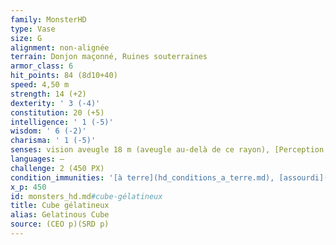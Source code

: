 ```yaml
---
family: MonsterHD
type: Vase
size: G
alignment: non-alignée
terrain: Donjon maçonné, Ruines souterraines
armor_class: 6
hit_points: 84 (8d10+40)
speed: 4,50 m
strength: 14 (+2)
dexterity: ' 3 (-4)'
constitution: 20 (+5)
intelligence: ' 1 (-5)'
wisdom: ' 6 (-2)'
charisma: ' 1 (-5)'
senses: vision aveugle 18 m (aveugle au-delà de ce rayon), [Perception passive](hd_abilities_dexterity_perception_passive.md) 8
languages: —
challenge: 2 (450 PX)
condition_immunities: '[à terre](hd_conditions_a_terre.md), [assourdi](hd_conditions_assourdi.md), [aveuglé](hd_conditions_aveugle.md), [charmé](hd_conditions_charme.md), [terrorisé](hd_conditions_terrorise.md) et [épuisé](hd_conditions_fatigue_et_epuisement.md)'
x_p: 450
id: monsters_hd.md#cube-gélatineux
title: Cube gélatineux
alias: Gelatinous Cube
source: (CEO p)(SRD p)
---
```


